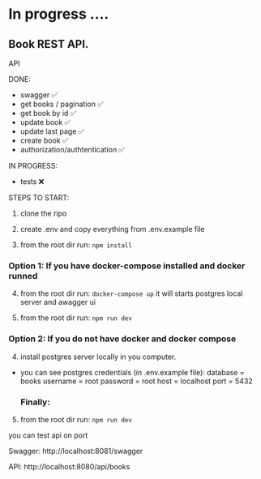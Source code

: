 # In progress ....

## Book REST API.

API

DONE:

- swagger ✅
- get books / pagination ✅
- get book by id ✅
- update book ✅
- update last page ✅
- create book ✅
- authorization/authtentication ✅

IN PROGRESS:

- tests ❌

STEPS TO START:

1. clone the ripo

2. create .env and copy everything from .env.example file

3. from the root dir run: `npm install`

### Option 1: If you have docker-compose installed and docker runned

4. from the root dir run: `docker-compose up` it will starts postgres local server and awagger ui

5. from the root dir run: `npm run dev`

### Option 2: If you do not have docker and docker compose

4. install postgres server locally in you computer.

- you can see postgres credentials (in .env.example file):
  database = books
  username = root
  password = root
  host = localhost
  port = 5432

  ### Finally:

5. from the root dir run: `npm run dev`

you can test api on port

Swagger: http://localhost:8081/swagger

API: http://localhost:8080/api/books
